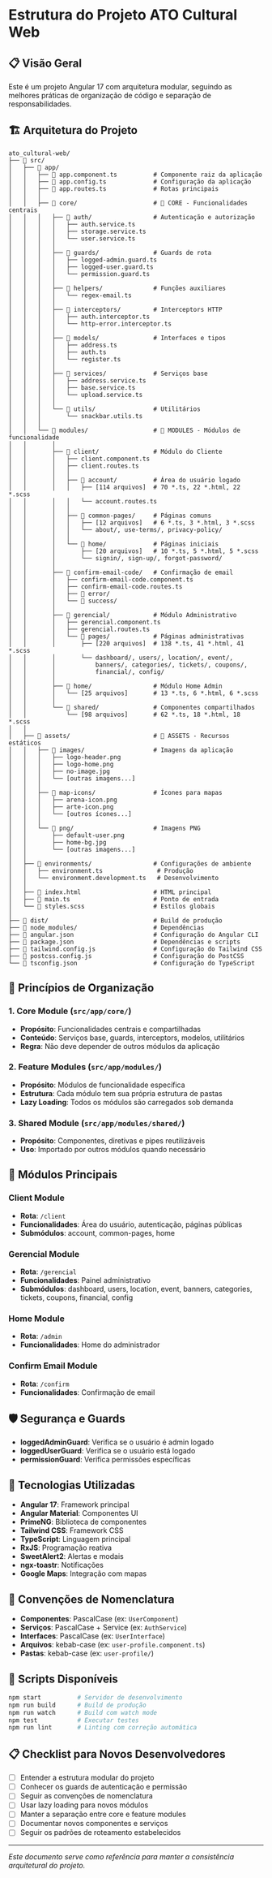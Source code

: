 # Estrutura do Projeto ATO Cultural Web

## 📋 Visão Geral
Este é um projeto Angular 17 com arquitetura modular, seguindo as melhores práticas de organização de código e separação de responsabilidades.

## 🏗️ Arquitetura do Projeto

```
ato_cultural-web/
├── 📁 src/
│   ├── 📁 app/
│   │   ├── 📄 app.component.ts          # Componente raiz da aplicação
│   │   ├── 📄 app.config.ts             # Configuração da aplicação
│   │   ├── 📄 app.routes.ts             # Rotas principais
│   │   │
│   │   ├── 📁 core/                     # 🎯 CORE - Funcionalidades centrais
│   │   │   ├── 📁 auth/                 # Autenticação e autorização
│   │   │   │   ├── auth.service.ts
│   │   │   │   ├── storage.service.ts
│   │   │   │   └── user.service.ts
│   │   │   │
│   │   │   ├── 📁 guards/               # Guards de rota
│   │   │   │   ├── logged-admin.guard.ts
│   │   │   │   ├── logged-user.guard.ts
│   │   │   │   └── permission.guard.ts
│   │   │   │
│   │   │   ├── 📁 helpers/              # Funções auxiliares
│   │   │   │   └── regex-email.ts
│   │   │   │
│   │   │   ├── 📁 interceptors/         # Interceptors HTTP
│   │   │   │   ├── auth.interceptor.ts
│   │   │   │   └── http-error.interceptor.ts
│   │   │   │
│   │   │   ├── 📁 models/               # Interfaces e tipos
│   │   │   │   ├── address.ts
│   │   │   │   ├── auth.ts
│   │   │   │   └── register.ts
│   │   │   │
│   │   │   ├── 📁 services/             # Serviços base
│   │   │   │   ├── address.service.ts
│   │   │   │   ├── base.service.ts
│   │   │   │   └── upload.service.ts
│   │   │   │
│   │   │   └── 📁 utils/                # Utilitários
│   │   │       └── snackbar.utils.ts
│   │   │
│   │   └── 📁 modules/                  # 🎯 MODULES - Módulos de funcionalidade
│   │       │
│   │       ├── 📁 client/               # Módulo do Cliente
│   │       │   ├── client.component.ts
│   │       │   ├── client.routes.ts
│   │       │   │
│   │       │   ├── 📁 account/          # Área do usuário logado
│   │       │   │   ├── [114 arquivos]  # 70 *.ts, 22 *.html, 22 *.scss
│   │       │   │   └── account.routes.ts
│   │       │   │
│   │       │   ├── 📁 common-pages/     # Páginas comuns
│   │       │   │   ├── [12 arquivos]   # 6 *.ts, 3 *.html, 3 *.scss
│   │       │   │   └── about/, use-terms/, privacy-policy/
│   │       │   │
│   │       │   └── 📁 home/             # Páginas iniciais
│   │       │       ├── [20 arquivos]   # 10 *.ts, 5 *.html, 5 *.scss
│   │       │       └── signin/, sign-up/, forgot-password/
│   │       │
│   │       ├── 📁 confirm-email-code/   # Confirmação de email
│   │       │   ├── confirm-email-code.component.ts
│   │       │   ├── confirm-email-code.routes.ts
│   │       │   ├── 📁 error/
│   │       │   └── 📁 success/
│   │       │
│   │       ├── 📁 gerencial/            # Módulo Administrativo
│   │       │   ├── gerencial.component.ts
│   │       │   ├── gerencial.routes.ts
│   │       │   └── 📁 pages/            # Páginas administrativas
│   │       │       ├── [220 arquivos]  # 138 *.ts, 41 *.html, 41 *.scss
│   │       │       └── dashboard/, users/, location/, event/, 
│   │       │           banners/, categories/, tickets/, coupons/,
│   │       │           financial/, config/
│   │       │
│   │       ├── 📁 home/                 # Módulo Home Admin
│   │       │   └── [25 arquivos]       # 13 *.ts, 6 *.html, 6 *.scss
│   │       │
│   │       └── 📁 shared/               # Componentes compartilhados
│   │           └── [98 arquivos]       # 62 *.ts, 18 *.html, 18 *.scss
│   │
│   ├── 📁 assets/                       # 🎯 ASSETS - Recursos estáticos
│   │   ├── 📁 images/                   # Imagens da aplicação
│   │   │   ├── logo-header.png
│   │   │   ├── logo-home.png
│   │   │   ├── no-image.jpg
│   │   │   └── [outras imagens...]
│   │   │
│   │   ├── 📁 map-icons/                # Ícones para mapas
│   │   │   ├── arena-icon.png
│   │   │   ├── arte-icon.png
│   │   │   └── [outros ícones...]
│   │   │
│   │   └── 📁 png/                      # Imagens PNG
│   │       ├── default-user.png
│   │       ├── home-bg.jpg
│   │       └── [outras imagens...]
│   │
│   ├── 📁 environments/                 # Configurações de ambiente
│   │   ├── environment.ts               # Produção
│   │   └── environment.development.ts   # Desenvolvimento
│   │
│   ├── 📄 index.html                    # HTML principal
│   ├── 📄 main.ts                       # Ponto de entrada
│   └── 📄 styles.scss                   # Estilos globais
│
├── 📁 dist/                             # Build de produção
├── 📁 node_modules/                     # Dependências
├── 📄 angular.json                      # Configuração do Angular CLI
├── 📄 package.json                      # Dependências e scripts
├── 📄 tailwind.config.js                # Configuração do Tailwind CSS
├── 📄 postcss.config.js                 # Configuração do PostCSS
└── 📄 tsconfig.json                     # Configuração do TypeScript
```

## 🎯 Princípios de Organização

### 1. **Core Module** (`src/app/core/`)
- **Propósito**: Funcionalidades centrais e compartilhadas
- **Conteúdo**: Serviços base, guards, interceptors, modelos, utilitários
- **Regra**: Não deve depender de outros módulos da aplicação

### 2. **Feature Modules** (`src/app/modules/`)
- **Propósito**: Módulos de funcionalidade específica
- **Estrutura**: Cada módulo tem sua própria estrutura de pastas
- **Lazy Loading**: Todos os módulos são carregados sob demanda

### 3. **Shared Module** (`src/app/modules/shared/`)
- **Propósito**: Componentes, diretivas e pipes reutilizáveis
- **Uso**: Importado por outros módulos quando necessário

## 🚀 Módulos Principais

### **Client Module**
- **Rota**: `/client`
- **Funcionalidades**: Área do usuário, autenticação, páginas públicas
- **Submódulos**: account, common-pages, home

### **Gerencial Module**
- **Rota**: `/gerencial`
- **Funcionalidades**: Painel administrativo
- **Submódulos**: dashboard, users, location, event, banners, categories, tickets, coupons, financial, config

### **Home Module**
- **Rota**: `/admin`
- **Funcionalidades**: Home do administrador

### **Confirm Email Module**
- **Rota**: `/confirm`
- **Funcionalidades**: Confirmação de email

## 🛡️ Segurança e Guards

- **loggedAdminGuard**: Verifica se o usuário é admin logado
- **loggedUserGuard**: Verifica se o usuário está logado
- **permissionGuard**: Verifica permissões específicas

## 🎨 Tecnologias Utilizadas

- **Angular 17**: Framework principal
- **Angular Material**: Componentes UI
- **PrimeNG**: Biblioteca de componentes
- **Tailwind CSS**: Framework CSS
- **TypeScript**: Linguagem principal
- **RxJS**: Programação reativa
- **SweetAlert2**: Alertas e modais
- **ngx-toastr**: Notificações
- **Google Maps**: Integração com mapas

## 📝 Convenções de Nomenclatura

- **Componentes**: PascalCase (ex: `UserComponent`)
- **Serviços**: PascalCase + Service (ex: `AuthService`)
- **Interfaces**: PascalCase (ex: `UserInterface`)
- **Arquivos**: kebab-case (ex: `user-profile.component.ts`)
- **Pastas**: kebab-case (ex: `user-profile/`)

## 🔧 Scripts Disponíveis

```bash
npm start          # Servidor de desenvolvimento
npm run build      # Build de produção
npm run watch      # Build com watch mode
npm test           # Executar testes
npm run lint       # Linting com correção automática
```

## 📋 Checklist para Novos Desenvolvedores

- [ ] Entender a estrutura modular do projeto
- [ ] Conhecer os guards de autenticação e permissão
- [ ] Seguir as convenções de nomenclatura
- [ ] Usar lazy loading para novos módulos
- [ ] Manter a separação entre core e feature modules
- [ ] Documentar novos componentes e serviços
- [ ] Seguir os padrões de roteamento estabelecidos

---

*Este documento serve como referência para manter a consistência arquitetural do projeto.*
